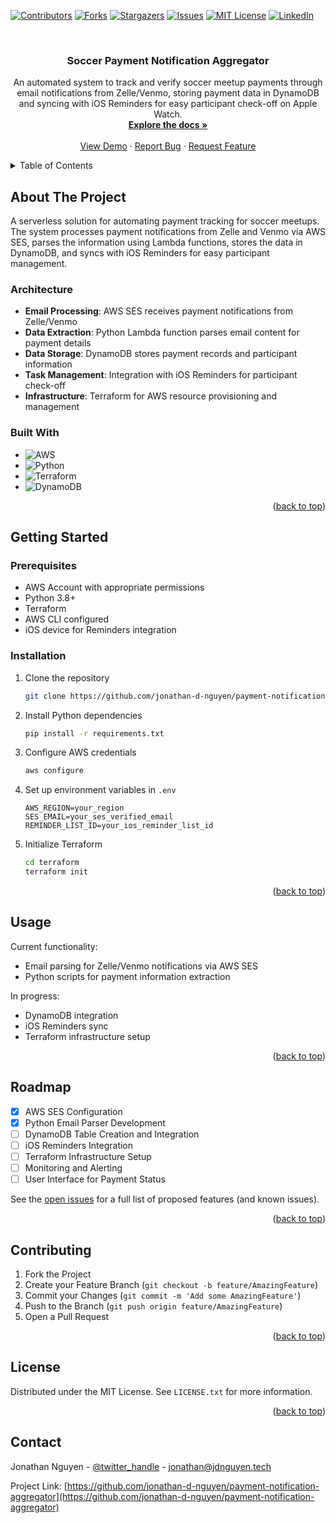 <!-- Improved compatibility of back to top link: See: https://github.com/othneildrew/Best-README-Template/pull/73 -->

<a id="readme-top"></a>

<!-- PROJECT SHIELDS -->

[![Contributors][contributors-shield]][contributors-url]
[![Forks][forks-shield]][forks-url]
[![Stargazers][stars-shield]][stars-url]
[![Issues][issues-shield]][issues-url]
[![MIT License][license-shield]][license-url]
[![LinkedIn][linkedin-shield]][linkedin-url]

<!-- PROJECT LOGO -->
<br />
<div align="center">
  <!-- <a href="https://github.com/jonathan-d-nguyen/payment-notification-aggregator">
    <img src="images/logo.png" alt="Logo" width="80" height="80">
  </a> -->

<h3 align="center">Soccer Payment Notification Aggregator</h3>

  <p align="center">
    An automated system to track and verify soccer meetup payments through email notifications from Zelle/Venmo, storing payment data in DynamoDB and syncing with iOS Reminders for easy participant check-off on Apple Watch.
    <br />
    <a href="https://github.com/jonathan-d-nguyen/payment-notification-aggregator"><strong>Explore the docs »</strong></a>
    <br />
    <br />
    <a href="https://github.com/jonathan-d-nguyen/payment-notification-aggregator">View Demo</a>
    ·
    <a href="https://github.com/jonathan-d-nguyen/payment-notification-aggregator/issues/new?labels=bug&template=bug-report---.md">Report Bug</a>
    ·
    <a href="https://github.com/jonathan-d-nguyen/payment-notification-aggregator/issues/new?labels=enhancement&template=feature-request---.md">Request Feature</a>
  </p>
</div>

<!-- TABLE OF CONTENTS -->
<details>
  <summary>Table of Contents</summary>
  <ol>
    <li>
      <a href="#about-the-project">About The Project</a>
      <ul>
        <li><a href="#architecture">Architecture</a></li>
        <li><a href="#built-with">Built With</a></li>
      </ul>
    </li>
    <li>
      <a href="#getting-started">Getting Started</a>
      <ul>
        <li><a href="#prerequisites">Prerequisites</a></li>
        <li><a href="#installation">Installation</a></li>
      </ul>
    </li>
    <li><a href="#usage">Usage</a></li>
    <li><a href="#roadmap">Roadmap</a></li>
    <li><a href="#contributing">Contributing</a></li>
    <li><a href="#license">License</a></li>
    <li><a href="#contact">Contact</a></li>
  </ol>
</details>

## About The Project

<!-- [![Product Name Screen Shot][product-screenshot]](https://www.jdnguyen.net) -->

A serverless solution for automating payment tracking for soccer meetups. The system processes payment notifications from Zelle and Venmo via AWS SES, parses the information using Lambda functions, stores the data in DynamoDB, and syncs with iOS Reminders for easy participant management.

### Architecture

- **Email Processing**: AWS SES receives payment notifications from Zelle/Venmo
- **Data Extraction**: Python Lambda function parses email content for payment details
- **Data Storage**: DynamoDB stores payment records and participant information
- **Task Management**: Integration with iOS Reminders for participant check-off
- **Infrastructure**: Terraform for AWS resource provisioning and management

### Built With

- ![AWS](https://img.shields.io/badge/AWS-%23FF9900.svg?style=for-the-badge&logo=amazon-aws&logoColor=white)
- ![Python](https://img.shields.io/badge/python-3670A0?style=for-the-badge&logo=python&logoColor=ffdd54)
- ![Terraform](https://img.shields.io/badge/terraform-%235835CC.svg?style=for-the-badge&logo=terraform&logoColor=white)
- ![DynamoDB](https://img.shields.io/badge/Amazon%20DynamoDB-4053D6?style=for-the-badge&logo=Amazon%20DynamoDB&logoColor=white)

<p align="right">(<a href="#readme-top">back to top</a>)</p>

## Getting Started

### Prerequisites

- AWS Account with appropriate permissions
- Python 3.8+
- Terraform
- AWS CLI configured
- iOS device for Reminders integration

### Installation

1. Clone the repository

   ```sh
   git clone https://github.com/jonathan-d-nguyen/payment-notification-aggregator.git
   ```

2. Install Python dependencies

   ```sh
   pip install -r requirements.txt
   ```

3. Configure AWS credentials

   ```sh
   aws configure
   ```

4. Set up environment variables in `.env`

   ```
   AWS_REGION=your_region
   SES_EMAIL=your_ses_verified_email
   REMINDER_LIST_ID=your_ios_reminder_list_id
   ```

5. Initialize Terraform
   ```sh
   cd terraform
   terraform init
   ```

<p align="right">(<a href="#readme-top">back to top</a>)</p>

## Usage

Current functionality:

- Email parsing for Zelle/Venmo notifications via AWS SES
- Python scripts for payment information extraction

In progress:

- DynamoDB integration
- iOS Reminders sync
- Terraform infrastructure setup

<p align="right">(<a href="#readme-top">back to top</a>)</p>

## Roadmap

- [x] AWS SES Configuration
- [x] Python Email Parser Development
- [ ] DynamoDB Table Creation and Integration
- [ ] iOS Reminders Integration
- [ ] Terraform Infrastructure Setup
- [ ] Monitoring and Alerting
- [ ] User Interface for Payment Status

See the [open issues](https://github.com/jonathan-d-nguyen/payment-notification-aggregator/issues) for a full list of proposed features (and known issues).

<p align="right">(<a href="#readme-top">back to top</a>)</p>

## Contributing

1. Fork the Project
2. Create your Feature Branch (`git checkout -b feature/AmazingFeature`)
3. Commit your Changes (`git commit -m 'Add some AmazingFeature'`)
4. Push to the Branch (`git push origin feature/AmazingFeature`)
5. Open a Pull Request

<p align="right">(<a href="#readme-top">back to top</a>)</p>

## License

Distributed under the MIT License. See `LICENSE.txt` for more information.

<p align="right">(<a href="#readme-top">back to top</a>)</p>

## Contact

Jonathan Nguyen - [@twitter_handle](https://twitter.com/twitter_handle) - jonathan@jdnguyen.tech

Project Link: [https://github.com/jonathan-d-nguyen/payment-notification-aggregator](https://github.com/jonathan-d-nguyen/payment-notification-aggregator)

<!-- MARKDOWN LINKS & IMAGES -->

[contributors-shield]: https://img.shields.io/github/contributors/jonathan-d-nguyen/payment-notification-aggregator.svg?style=for-the-badge
[contributors-url]: https://github.com/jonathan-d-nguyen/payment-notification-aggregator/graphs/contributors
[forks-shield]: https://img.shields.io/github/forks/jonathan-d-nguyen/payment-notification-aggregator.svg?style=for-the-badge
[forks-url]: https://github.com/jonathan-d-nguyen/payment-notification-aggregator/network/members
[stars-shield]: https://img.shields.io/github/stars/jonathan-d-nguyen/payment-notification-aggregator.svg?style=for-the-badge
[stars-url]: https://github.com/jonathan-d-nguyen/payment-notification-aggregator/stargazers
[issues-shield]: https://img.shields.io/github/issues/jonathan-d-nguyen/payment-notification-aggregator.svg?style=for-the-badge
[issues-url]: https://github.com/jonathan-d-nguyen/payment-notification-aggregator/issues
[license-shield]: https://img.shields.io/github/license/jonathan-d-nguyen/payment-notification-aggregator.svg?style=for-the-badge
[license-url]: https://github.com/jonathan-d-nguyen/payment-notification-aggregator/blob/master/LICENSE.txt
[linkedin-shield]: https://img.shields.io/badge/-LinkedIn-black.svg?style=for-the-badge&logo=linkedin&colorB=555
[linkedin-url]: https://linkedin.com/in/JonathanDanhNguyene
[product-screenshot]: images/screenshot.png
